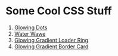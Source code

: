 # Some Cool CSS Stuff

1. [Glowing Dots](https://dusangrbic.github.io/CSS-Stuff/glowing-dots.html)
1. [Water Wawe](https://dusangrbic.github.io/CSS-Stuff/water-wawe.html)
1. [Glowing Gradient Loader Ring](https://dusangrbic.github.io/CSS-Stuff/glowing-gradient-loader-ring.html)
1. [Glowing Gradient Border Card](https://dusangrbic.github.io/CSS-Stuff/glowing-gradient-border-card.html)